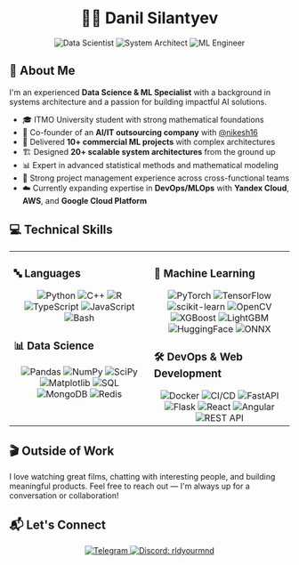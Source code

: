 <div align="center">
  
# 👨‍💻 Danil Silantyev

<p align="center">
  <img src="https://img.shields.io/badge/Data_Scientist-20232A?style=for-the-badge" alt="Data Scientist"/>
  <img src="https://img.shields.io/badge/System_Architect-007ACC?style=for-the-badge" alt="System Architect"/>
  <img src="https://img.shields.io/badge/ML_Engineer-DD0031?style=for-the-badge" alt="ML Engineer"/>
</p>

</div>

## 🚀 About Me

I'm an experienced **Data Science & ML Specialist** with a background in systems architecture and a passion for building impactful AI solutions.

- 🎓 ITMO University student with strong mathematical foundations
- 🧠 Co-founder of an **AI/IT outsourcing company** with [@nikesh16](https://github.com/nikesh16)
- 🔬 Delivered **10+ commercial ML projects** with complex architectures
- 🏗️ Designed **20+ scalable system architectures** from the ground up
- 📊 Expert in advanced statistical methods and mathematical modeling
- 🔄 Strong project management experience across cross-functional teams
- ☁️ Currently expanding expertise in **DevOps/MLOps** with **Yandex Cloud**, **AWS**, and **Google Cloud Platform**

## 💻 Technical Skills

<table>
<tr>
<td valign="top" width="50%">

### 🔤 Languages
<div align="center">  
<img src="https://img.shields.io/badge/Python-3776AB?style=flat-square&logo=python&logoColor=white" alt="Python" /> 
<img src="https://img.shields.io/badge/C++-00599C?style=flat-square&logo=cplusplus&logoColor=white" alt="C++" /> 
<img src="https://img.shields.io/badge/R-276DC3?style=flat-square&logo=r&logoColor=white" alt="R" /> 
<img src="https://img.shields.io/badge/TypeScript-3178C6?style=flat-square&logo=typescript&logoColor=white" alt="TypeScript" /> 
<img src="https://img.shields.io/badge/JavaScript-F7DF1E?style=flat-square&logo=javascript&logoColor=black" alt="JavaScript" /> 
<img src="https://img.shields.io/badge/Bash-4EAA25?style=flat-square&logo=gnu-bash&logoColor=white" alt="Bash" /> 
</div>

### 📊 Data Science
<div align="center">  
<img src="https://img.shields.io/badge/Pandas-150458?style=flat-square&logo=pandas&logoColor=white" alt="Pandas" /> 
<img src="https://img.shields.io/badge/NumPy-013243?style=flat-square&logo=numpy&logoColor=white" alt="NumPy" /> 
<img src="https://img.shields.io/badge/SciPy-8CAAE6?style=flat-square&logo=scipy&logoColor=white" alt="SciPy" />
<img src="https://img.shields.io/badge/Matplotlib-11557c?style=flat-square" alt="Matplotlib" />
<img src="https://img.shields.io/badge/SQL-4479A1?style=flat-square&logo=postgresql&logoColor=white" alt="SQL" /> 
<img src="https://img.shields.io/badge/MongoDB-47A248?style=flat-square&logo=mongodb&logoColor=white" alt="MongoDB" /> 
<img src="https://img.shields.io/badge/Redis-DC382D?style=flat-square&logo=redis&logoColor=white" alt="Redis" />
</div>
</td>

<td valign="top" width="50%">

### 🧠 Machine Learning
<div align="center">  
<img src="https://img.shields.io/badge/PyTorch-EE4C2C?style=flat-square&logo=pytorch&logoColor=white" alt="PyTorch" /> 
<img src="https://img.shields.io/badge/TensorFlow-FF6F00?style=flat-square&logo=tensorflow&logoColor=white" alt="TensorFlow" /> 
<img src="https://img.shields.io/badge/scikit--learn-F7931E?style=flat-square&logo=scikit-learn&logoColor=white" alt="scikit-learn" /> 
<img src="https://img.shields.io/badge/OpenCV-5C3EE8?style=flat-square&logo=opencv&logoColor=white" alt="OpenCV" /> 
<img src="https://img.shields.io/badge/XGBoost-00599C?style=flat-square" alt="XGBoost" /> 
<img src="https://img.shields.io/badge/LightGBM-339933?style=flat-square" alt="LightGBM" />
<img src="https://img.shields.io/badge/HuggingFace-FFD21E?style=flat-square&logo=huggingface&logoColor=black" alt="HuggingFace" /> 
<img src="https://img.shields.io/badge/ONNX-005CED?style=flat-square&logo=onnx&logoColor=white" alt="ONNX" />
</div>

### 🛠️ DevOps & Web Development
<div align="center">  
<img src="https://img.shields.io/badge/Docker-2496ED?style=flat-square&logo=docker&logoColor=white" alt="Docker" />
<img src="https://img.shields.io/badge/CI/CD-2088FF?style=flat-square&logo=githubactions&logoColor=white" alt="CI/CD" />
<img src="https://img.shields.io/badge/FastAPI-009688?style=flat-square&logo=fastapi&logoColor=white" alt="FastAPI" /> 
<img src="https://img.shields.io/badge/Flask-000000?style=flat-square&logo=flask&logoColor=white" alt="Flask" /> 
<img src="https://img.shields.io/badge/React-61DAFB?style=flat-square&logo=react&logoColor=black" alt="React" />
<img src="https://img.shields.io/badge/Angular-DD0031?style=flat-square&logo=angular&logoColor=white" alt="Angular" />
<img src="https://img.shields.io/badge/REST_API-FF6C37?style=flat-square&logo=postman&logoColor=white" alt="REST API" />
</div>
</td>
</tr>
</table>

## 🎬 Outside of Work

I love watching great films, chatting with interesting people, and building meaningful products.
Feel free to reach out — I'm always up for a conversation or collaboration!

## 📬 Let's Connect

<div align="center">
<a href="https://t.me/Danil_Silantyev" target="_blank">
<img src="https://img.shields.io/badge/Telegram-2CA5E0?style=for-the-badge&logo=telegram&logoColor=white" alt="Telegram" />
</a>
<a href="https://discord.com/users/rldyourmnd" target="_blank">
<img src="https://img.shields.io/badge/Discord-5865F2?style=for-the-badge&logo=discord&logoColor=white" alt="Discord: rldyourmnd" />
</a>
</div>
